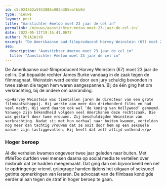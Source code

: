 ```yaml
---
id: c5c924362a5943888a903a385eafbb0d
type: nieuws
layout: post
title: "Aanstichter #metoo moet 23 jaar de cel in"
permalink: /nieuws/aanstichter-metoo-moet-23-jaar-de-cel-in/
date: 2022-05-11T19:16:41.067Z
author: 7biA1WiYB
excerpt: "De Amerikaanse oud-filmproducent Harvey Weinstein (67) moet 23 jaar de cel in. Dat bepaalde rechter James Burke vandaag in de zaak tegen de filmmagnaat. Weinstein werd eerder door een jury schuldig bevonden in twee zaken die tegen hem waren aangespannen. Bij de één ging het om verkrachting, bij de andere om aanranding.   "
seo:
  description: "Aanstichter #metoo moet 23 jaar de cel in"
  title: "Aanstichter #metoo moet 23 jaar de cel in"
---
```

De Amerikaanse oud-filmproducent Harvey Weinstein (67) moet 23 jaar de cel in. Dat bepaalde rechter James Burke vandaag in de zaak tegen de filmmagnaat. Weinstein werd eerder door een jury schuldig bevonden in twee zaken die tegen hem waren aangespannen. Bij de één ging het om verkrachting, bij de andere om aanranding.   

    <p>Harvey Weinstein was tientallen jaren de directeur van een grote filmmaatschappij. Hij werkte aan meer dan driehonderd films en had veel macht. Hij werd daarom ook wel ‘de koning van Hollywood’ genoemd. Vanwege zijn bekendheid volgden veel Amerikanen deze rechtszaak. Die was gestart door twee vrouwen. Zij beschuldigden Weinstein van verkrachting. Nadat zij met hun verhaal naar buiten kwamen, vertelden nog meer dan tachtig vrouwen dat ze ooit door hem op een seksuele manier zijn lastiggevallen. Hij heeft dat zelf altijd ontkend.</p>
<h3>Hoger beroep </h3>
<p>Al die verhalen kwamen ongeveer twee jaar geleden naar buiten. Met #MeToo durfden veel mensen daarna op social media te vertellen over misbruik dat ze hadden meegemaakt. Dat ging dan om bijvoorbeeld een net te opdringerige vriend, grijpgrage handen tijdens het uitgaan of seksueel getinte opmerkingen van leraren. De advocaat van de filmbaas kondigde eerder al aan tegen de straf in hoger beroep te gaan. </p>  

